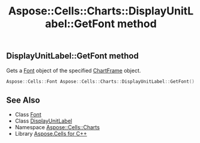 ﻿---
title: Aspose::Cells::Charts::DisplayUnitLabel::GetFont method
linktitle: GetFont
second_title: Aspose.Cells for C++ API Reference
description: 'Aspose::Cells::Charts::DisplayUnitLabel::GetFont method. Gets a Font object of the specified ChartFrame object in C++.'
type: docs
weight: 800
url: /cpp/aspose.cells.charts/displayunitlabel/getfont/
---
## DisplayUnitLabel::GetFont method


Gets a [Font](../../../aspose.cells/font/) object of the specified [ChartFrame](../../chartframe/) object.

```cpp
Aspose::Cells::Font Aspose::Cells::Charts::DisplayUnitLabel::GetFont()
```

## See Also

* Class [Font](../../../aspose.cells/font/)
* Class [DisplayUnitLabel](../)
* Namespace [Aspose::Cells::Charts](../../)
* Library [Aspose.Cells for C++](../../../)
